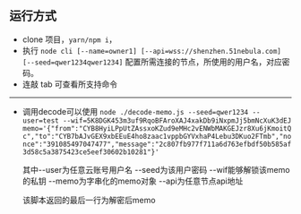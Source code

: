 ## 运行方式

* clone 项目，`yarn/npm i`，
* 执行 `node cli [--name=owner1] [--api=wss://shenzhen.51nebula.com] [--seed=qwer1234qwer1234]` 配置所需连接的节点，所使用的用户名，对应密码。
* 连敲 tab 可查看所支持命令


---
* 调用decode可以使用
`node ./decode-memo.js --seed=qwer1234 --user=test --wif=5K8DGK453m3uf9RqoBFAroXAJ4xakDb9iNxpmJj5bmNcXuK3dEJ memo='{"from":"CYB8HyiLPpUtZAssxoKZud9eMHc2vENWbMAKGEJzr8Xu6jKmoitQc","to":"CYB7bAJvGEX9xbEEuE4ho8zaac1vppbGYVxhaP4Lebu3DKuo2FTmb","nonce":"391085497047477","message":"2c807fb977f711a6d763efbdf50b585af3d58c5a3875423ce5eef30602b10281"}'`

	其中--user为任意云账号用户名 --seed为该用户密码 --wif能够解锁该memo的私钥 --memo为字串化的memo对象 --api为任意节点api地址
	
	该脚本返回的最后一行为解密后memo